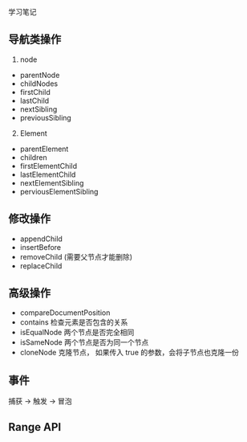 学习笔记


## 导航类操作

1. node

- parentNode
- childNodes
- firstChild
- lastChild
- nextSibling
- previousSibling

2. Element

- parentElement
- children
- firstElementChild
- lastElementChild
- nextElementSibling
- perviousElementSibling

## 修改操作

- appendChild
- insertBefore
- removeChild (需要父节点才能删除)
- replaceChild

## 高级操作

- compareDocumentPosition 
- contains 检查元素是否包含的关系
- isEqualNode 两个节点是否完全相同
- isSameNode 两个节点是否为同一个节点
- cloneNode 克隆节点， 如果传入 true 的参数，会将子节点也克隆一份


## 事件

捕获 -> 触发 -> 冒泡

## Range API